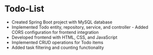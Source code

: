 # Todo-List
- Created Spring Boot project with MySQL database <br>
- Implemented Todo entity, repository, service, and controller - Added CORS configuration for frontend integration <br>
- Developed frontend with HTML, CSS, and JavaScript <br>
- Implemented CRUD operations for Todo items<br>
- Added task filtering and counting functionality
